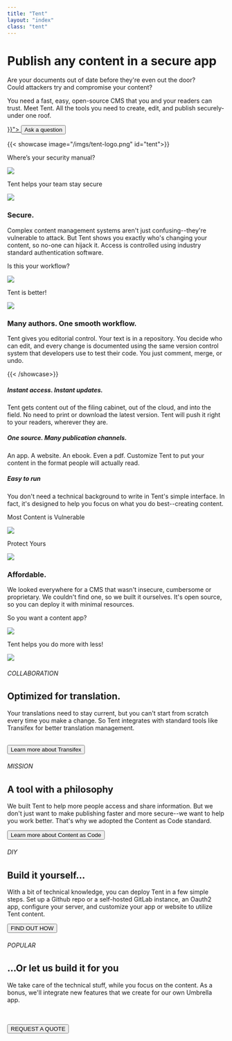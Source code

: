 ```yaml
---
title: "Tent"
layout: "index"
class: "tent"
---
```

<div class="intro">
  <div class="container">
    <div class="row">
      <div class="col-12">
        <div class="d-none d-lg-block spacer-top100"></div>
        <h1 class="">Publish any content in a secure app</h1>
        <div class="home-description spacer-bottom100">
          <p>Are your documents out of date before they're even out the door? <br>
          Could attackers try and compromise your content?</p>
          <p>You need a fast, easy, open-source CMS that you and your readers can trust. Meet Tent. 
            All the tools you need to create, edit, and publish securely-under one roof.</p>
          <a href="{{<ref "tent.md">}}">
            <button type="button" class="spacer-top30 btn btn-white">Ask a question</button>
          </a>
        </div>
      </div>
    </div>
  </div>
</div>

{{< showcase image="/imgs/tent-logo.png" id="tent">}} 
<div class="col-12 spacer-top70"></div>
<div class="col-lg-6">
  <p>Where’s your security manual?</p>
  <img class="tent-drawing float-right" src="/imgs/tent-secure1.png">
</div>
<div class="col-lg-6">
  <div class="spacer-top70 d-block d-lg-none"></div>
  <p class="float-right">Tent helps your team stay secure</p>
  <img class="tent-drawing" src="/imgs/tent-secure2.png">
</div>
<div class="col-lg-8 offset-lg-2 center">
  <h3 class="center spacer-top70 green">Secure.</h3>
  <p class="grey spacer-bottom30">Complex content management systems aren't just confusing--they're vulnerable to attack. But Tent shows you exactly who's
    changing your content, so no-one can hijack it. Access is controlled using industry standard authentication software.</p>
</div>
<div class="col-lg-6">
  <p>Is this your workflow?</p>
  <img class="tent-drawing" class="float-right" src="/imgs/tent-workflow1.png">
</div>
<div class="col-lg-6">
  <p class="float-right">Tent is better!</p>
  <img class="tent-drawing" src="/imgs/tent-workflow2.png">
</div>
<div class="col-lg-8 offset-lg-2 center">
  <h3 class="center spacer-top30 green">Many authors. One smooth workflow.</h3>
  <p class="grey">Tent gives you editorial control. Your text is in a repository. You decide who can edit, and every change is documented
    using the same version control system that developers use to test their code. You just comment, merge, or undo.</p>
</div>
{{< /showcase>}}

<div class="container">
  <div class="row spacer-top150">
    <div class="col-lg-4 center">
      <h5 class="uppercase">Instant access. Instant updates.</h5>
      <p class="grey">Tent gets content out of the filing cabinet, out of the cloud, and into the field. No need to print or download the latest version. Tent will push it right to your readers, wherever they are.</p>
    </div>
    <div class="col-lg-4 center">
      <h5 class="uppercase">One source. Many publication channels.</h5>
      <p class="grey">An app. A website. An ebook. Even a pdf. Customize Tent to put your content in the format people will actually read.</p>
    </div>
    <div class="col-lg-4 center">
      <h5 class="uppercase">Easy to run</h5>
      <p class="grey">You don't need a technical background to write in Tent's simple interface. In fact, it's designed to help you focus on what you do best--creating content.</p>
    </div>
  </div>
</div>

<div class="container">
  <div class="row spacer-top150 spacer-bottom30">
    <div class="col-lg-6 text-right">
      <p class="center">Most Content is Vulnerable</p>
      <div>
        <img class="tent-drawing" src="/imgs/tent-authors1.png">
      </div>
    </div>
    <div class="col-lg-6">
      <p class="center">Protect Yours</p>
      <div>
        <img class="tent-drawing" src="/imgs/tent-authors2.png">
      </div>
    </div>
  </div>
</div>




<div class="container spacer-bottom70">
  <div class="row">
    <div class="col-lg-8 offset-lg-2 center">
      <h3 class="center spacer-top100 green">Affordable.</h3>
      <p class="grey">We looked everywhere for a CMS that wasn't insecure, cumbersome or proprietary. We couldn't find one, so we built it
        ourselves. It's open source, so you can deploy it with minimal resources.</p>
    </div>
  </div>
  <div class="row spacer-top150">
    <div class="col-lg-6">
      <p  class="center">So you want a content app?</p>
      <img class="float-right" src="/imgs/tent-affordable1.png">
    </div>
    <div class="col-lg-6">
      <p class="center">Tent helps you do more with less!</p>
      <img src="/imgs/tent-affordable2.png">
    </div>
  </div>
</div>

<div class="section-gray">  
  <div class="container">
    <div class="row">
      <div class="col-lg-5 offset-lg-1 yellow4">
        <h6 class="uppercase white">COLLABORATION</h6>
        <h2>Optimized for translation.</h2>
        <p>Your translations need to stay current, but you can't start from scratch every time you make a change. So Tent integrates
          with standard tools like Transifex for better translation management.</p>
        <br>
        <a href="./umbrella/">
          <button type="button" class="btn btn-white">Learn more about Transifex</button>
        </a>
      </div>
      <div class="col-lg-5 blue4">
        <h6 class="uppercase white">MISSION</h6>
        <h2>A tool with a philosophy</h2>
        <p>We built Tent to help more people access and share information. But we don't just want to make publishing faster and more
          secure--we want to help you work better. That's why we adopted the Content as Code standard.</p>
        <a href="./umbrella/">
          <button type="button" class="btn btn-white">Learn more about Content as Code</button>
        </a>
      </div>
      <div class="col-lg-5 offset-lg-1 green4">
          <h6 class="uppercase white">DIY</h6>
          <h2>Build it yourself...</h2>
          <p>With a bit of technical knowledge, you can deploy Tent in a few simple steps. Set up a Github repo or a self-hosted GitLab
            instance, an Oauth2 app, configure your server, and customize your app or website to utilize Tent content.</p>
          <a href="./umbrella/">
            <button type="button" class="btn btn-white">FIND OUT HOW</button>
          </a>
      </div>
      <div class="col-lg-5 pink4">
        <h6 class="uppercase white">POPULAR</h6>
        <h2>...Or let us build it for you</h2>
        <p>We take care of the technical stuff, while you focus on the content. As a bonus, we'll integrate new features that we create
          for our own Umbrella app.</p>
        <br>
        <br>
        <a href="./umbrella/">
          <button type="button" class="btn btn-white">REQUEST A QUOTE</button>
        </a>
      </div>
    </div>
  </div>
</div>

